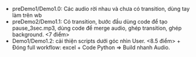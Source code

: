 - preDemo1/Demo1.0: Các audio rời nhau và chưa có transition, dùng tay làm trên wb
- preDemo2/Demo1.1: Có transition, bước đầu dùng code để tạo pause_3sec.mp3, dùng code để merge audio, ghép transition, ghép background.  <7 điểm>
- Demo1/Demo1.2: cải thiện scripts dưới góc nhìn User. <8.5 điểm> + Đóng full workflow: excel + Code Python => Build nhanh Audio. 